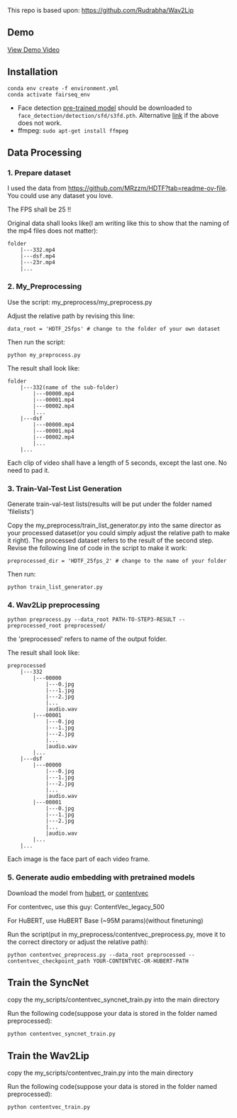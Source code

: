 This repo is based upon: https://github.com/Rudrabha/Wav2Lip

## Demo

[View Demo Video](demo/001.mp4)

## Installation

```
conda env create -f environment.yml
conda activate fairseq_env
```

- Face detection [pre-trained model](https://www.adrianbulat.com/downloads/python-fan/s3fd-619a316812.pth) should be downloaded to `face_detection/detection/sfd/s3fd.pth`. Alternative [link](https://iiitaphyd-my.sharepoint.com/:u:/g/personal/prajwal_k_research_iiit_ac_in/EZsy6qWuivtDnANIG73iHjIBjMSoojcIV0NULXV-yiuiIg?e=qTasa8) if the above does not work.
- ffmpeg: `sudo apt-get install ffmpeg`

## Data Processing

### 1. Prepare dataset

I used the data from https://github.com/MRzzm/HDTF?tab=readme-ov-file. You could use any dataset you love.

The FPS shall be 25 !!

Original data shall looks like(I am writing like this to show that the naming of the mp4 files does not matter):

```
folder
	|---332.mp4
	|---dsf.mp4
	|---23r.mp4
	|...
```

### 2. My_Preprocessing

Use the script: my_preprocess/my_preprocess.py

Adjust the relative path by revising this line:

```
data_root = 'HDTF_25fps' # change to the folder of your own dataset
```

Then run the script:

```
python my_preprocess.py
```

The result shall look like:

```
folder
	|---332(name of the sub-folder)
		|---00000.mp4
		|---00001.mp4
		|---00002.mp4
		|...
	|---dsf
		|---00000.mp4
		|---00001.mp4
		|---00002.mp4
		|...
	|...
```

Each clip of video shall have a length of 5 seconds, except the last one. No need to pad it.

### 3. Train-Val-Test List Generation

Generate train-val-test lists(results will be put under the folder named 'filelists')

Copy the my_preprocess/train_list_generator.py into the same director as your processed dataset(or you could simply adjust the relative path to make it right). The processed dataset refers to the result of the second step. Revise the following line of code in the script to make it work:

```
preprocessed_dir = 'HDTF_25fps_2' # change to the name of your folder
```

Then run:

```
python train_list_generator.py
```

### 4. Wav2Lip preprocessing

```
python preprocess.py --data_root PATH-TO-STEP3-RESULT --preprocessed_root preprocessed/
```

the 'preprocessed' refers to name of the output folder.

The result shall look like:

```
preprocessed
	|---332
		|---00000
			|---0.jpg
			|---1.jpg
			|---2.jpg
			|...
			|audio.wav
		|---00001
			|---0.jpg
			|---1.jpg
			|---2.jpg
			|...
			|audio.wav
		|...
	|---dsf
		|---00000
			|---0.jpg
			|---1.jpg
			|---2.jpg
			|...
			|audio.wav
		|---00001
			|---0.jpg
			|---1.jpg
			|---2.jpg
			|...
			|audio.wav
		|...
	|...
```

Each image is the face part of each video frame.

### 5. Generate audio embedding with pretrained models

Download the model from [hubert](https://github.com/facebookresearch/fairseq/blob/main/examples/hubert/README.md), or [contentvec](https://github.com/auspicious3000/contentvec)

For contentvec, use this guy: ContentVec_legacy_500

For HuBERT, use HuBERT Base (~95M params)(without finetuning)

Run the script(put in my_preprocess/contentvec_preprocess.py, move it to the correct directory or adjust the relative path):

```
python contentvec_preprocess.py --data_root preprocessed --contentvec_checkpoint_path YOUR-CONTENTVEC-OR-HUBERT-PATH
```

## Train the SyncNet

copy the my_scripts/contentvec_syncnet_train.py into the main directory

Run the following code(suppose your data is stored in the folder named preprocessed):

```
python contentvec_syncnet_train.py
```

## Train the Wav2Lip

copy the my_scripts/contentvec_train.py into the main directory

Run the following code(suppose your data is stored in the folder named preprocessed):

```
python contentvec_train.py
```

